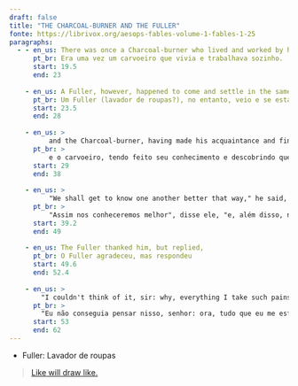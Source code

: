 ```yaml
---
draft: false
title: "THE CHARCOAL-BURNER AND THE FULLER"
fonte: https://librivox.org/aesops-fables-volume-1-fables-1-25
paragraphs:
  - - en_us: There was once a Charcoal-burner who lived and worked by himself.
      pt_br: Era uma vez um carvoeiro que vivia e trabalhava sozinho.
      start: 19.5
      end: 23
      
    - en_us: A Fuller, however, happened to come and settle in the same neighbourhood;
      pt_br: Um Fuller (lavador de roupas?), no entanto, veio e se estabeleceu no mesmo bairro;
      start: 23.5
      end: 28
      
    - en_us: >
          and the Charcoal-burner, having made his acquaintance and finding he was an agreeable sort of fellow, asked him if he would come and share his house:
      pt_br: >
          e o carvoeiro, tendo feito seu conhecimento e descobrindo que ele era um sujeito agradável, perguntou-lhe se ele poderia vir e compartilhar sua casa:
      start: 29
      end: 38
      
    - en_us: >
          "We shall get to know one another better that way," he said, "and, beside, our household expenses will be diminished.".
      pt_br: >
          "Assim nos conheceremos melhor", disse ele, "e, além disso, nossas despesas domésticas diminuirão.".
      start: 39.2
      end: 49
      
    - en_us: The Fuller thanked him, but replied,
      pt_br: O Fuller agradeceu, mas respondeu
      start: 49.6
      end: 52.4
      
    - en_us: >
        "I couldn't think of it, sir: why, everything I take such pains to whiten would be blackened in no time by your charcoal."
      pt_br: >
        "Eu não conseguia pensar nisso, senhor: ora, tudo que eu me esforço tanto para branquear seria escurecido em pouco tempo pelo seu carvão."
      start: 53
      end: 62
---
```


* Fuller: Lavador de roupas

> [Like will draw like.](https://fablesofaesop.com/the-charcoal-maker-and-the-cloth-cleaner.html)
